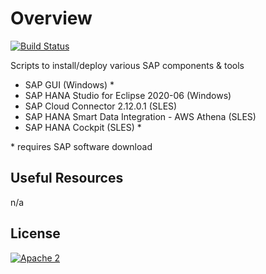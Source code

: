 # Overview

[![Build Status](https://travis-ci.com/frumania/aws-sap-scripts.svg?branch=master)](https://travis-ci.com/frumania/aws-sap-scripts)

Scripts to install/deploy various SAP components & tools
- SAP GUI (Windows) *
- SAP HANA Studio for Eclipse 2020-06 (Windows)
- SAP Cloud Connector 2.12.0.1 (SLES)
- SAP HANA Smart Data Integration - AWS Athena (SLES)
- SAP HANA Cockpit (SLES) *

\* requires SAP software download

## Useful Resources

n/a

## License

[![Apache 2](https://img.shields.io/badge/license-Apache%202-blue.svg)](./LICENSE.txt)
